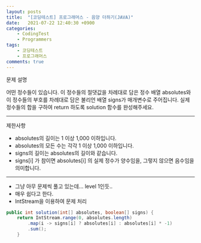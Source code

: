 ```yaml
---
layout: posts
title:  "[코딩테스트] 프로그래머스 - 음양 더하기(JAVA)"
date:   2021-07-22 12:40:30 +0900
categories: 
    - CodingTest 
    - Programmers
tags:
    - 코딩테스트
    - 프로그래머스
comments: true
---
```

문제 설명

어떤 정수들이 있습니다. 이 정수들의 절댓값을 차례대로 담은 정수 배열 absolutes와 이 정수들의 부호를 차례대로 담은 불리언 배열 signs가 매개변수로 주어집니다. 
실제 정수들의 합을 구하여 return 하도록 solution 함수를 완성해주세요.

---
제한사항
- absolutes의 길이는 1 이상 1,000 이하입니다.
- absolutes의 모든 수는 각각 1 이상 1,000 이하입니다.
- signs의 길이는 absolutes의 길이와 같습니다.
- signs[i] 가 참이면 absolutes[i] 의 실제 정수가 양수임을, 그렇지 않으면 음수임을 의미합니다.

---
- 그냥 아무 문제씩 풀고 있는데... level 1인듯..
- 매우 쉽다고 한다.
- IntStream을 이용하여 문제 처리


```java
public int solution(int[] absolutes, boolean[] signs) {
    return IntStream.range(0, absolutes.length)
        .map(i -> signs[i] ? absolutes[i] : absolutes[i] * -1)
        .sum();
    }
```